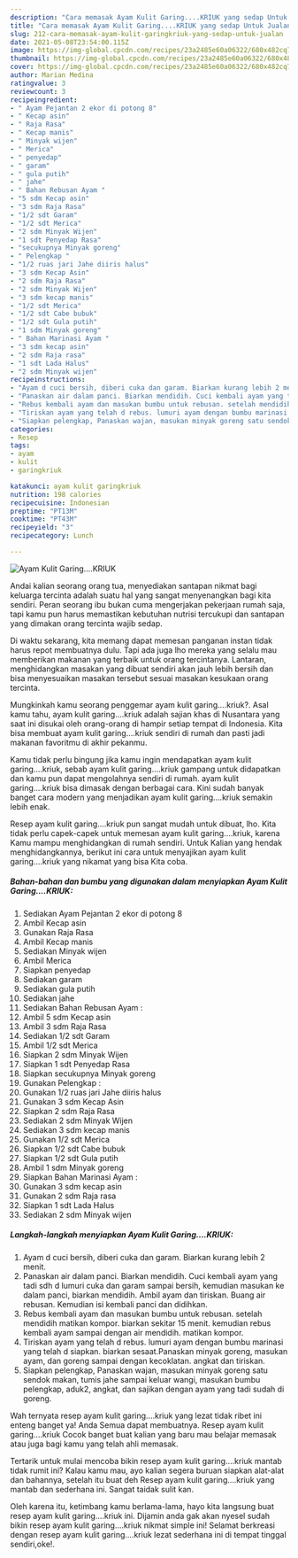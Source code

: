 ```yaml
---
description: "Cara memasak Ayam Kulit Garing....KRIUK yang sedap Untuk Jualan"
title: "Cara memasak Ayam Kulit Garing....KRIUK yang sedap Untuk Jualan"
slug: 212-cara-memasak-ayam-kulit-garingkriuk-yang-sedap-untuk-jualan
date: 2021-05-08T23:54:00.115Z
image: https://img-global.cpcdn.com/recipes/23a2485e60a06322/680x482cq70/ayam-kulit-garingkriuk-foto-resep-utama.jpg
thumbnail: https://img-global.cpcdn.com/recipes/23a2485e60a06322/680x482cq70/ayam-kulit-garingkriuk-foto-resep-utama.jpg
cover: https://img-global.cpcdn.com/recipes/23a2485e60a06322/680x482cq70/ayam-kulit-garingkriuk-foto-resep-utama.jpg
author: Marian Medina
ratingvalue: 3
reviewcount: 3
recipeingredient:
- " Ayam Pejantan 2 ekor di potong 8"
- " Kecap asin"
- " Raja Rasa"
- " Kecap manis"
- " Minyak wijen"
- " Merica"
- " penyedap"
- " garam"
- " gula putih"
- " jahe"
- " Bahan Rebusan Ayam "
- "5 sdm Kecap asin"
- "3 sdm Raja Rasa"
- "1/2 sdt Garam"
- "1/2 sdt Merica"
- "2 sdm Minyak Wijen"
- "1 sdt Penyedap Rasa"
- "secukupnya Minyak goreng"
- " Pelengkap "
- "1/2 ruas jari Jahe diiris halus"
- "3 sdm Kecap Asin"
- "2 sdm Raja Rasa"
- "2 sdm Minyak Wijen"
- "3 sdm kecap manis"
- "1/2 sdt Merica"
- "1/2 sdt Cabe bubuk"
- "1/2 sdt Gula putih"
- "1 sdm Minyak goreng"
- " Bahan Marinasi Ayam "
- "3 sdm kecap asin"
- "2 sdm Raja rasa"
- "1 sdt Lada Halus"
- "2 sdm Minyak wijen"
recipeinstructions:
- "Ayam d cuci bersih, diberi cuka dan garam. Biarkan kurang lebih 2 menit."
- "Panaskan air dalam panci. Biarkan mendidih. Cuci kembali ayam yang tadi sdh d lumuri cuka dan garam sampai bersih, kemudian masukan ke dalam panci, biarkan mendidih. Ambil ayam dan tiriskan. Buang air rebusan. Kemudian isi kembali panci dan didihkan."
- "Rebus kembali ayam dan masukan bumbu untuk rebusan. setelah mendidih matikan kompor. biarkan sekitar 15 menit. kemudian rebus kembali ayam sampai dengan air mendidih. matikan kompor."
- "Tiriskan ayam yang telah d rebus. lumuri ayam dengan bumbu marinasi yang telah d siapkan. biarkan sesaat.Panaskan minyak goreng, masukan ayam, dan goreng sampai dengan kecoklatan. angkat dan tiriskan."
- "Siapkan pelengkap, Panaskan wajan, masukan minyak goreng satu sendok makan, tumis jahe sampai keluar wangi, masukan bumbu pelengkap, aduk2, angkat, dan sajikan dengan ayam yang tadi sudah di goreng."
categories:
- Resep
tags:
- ayam
- kulit
- garingkriuk

katakunci: ayam kulit garingkriuk 
nutrition: 198 calories
recipecuisine: Indonesian
preptime: "PT13M"
cooktime: "PT43M"
recipeyield: "3"
recipecategory: Lunch

---
```



![Ayam Kulit Garing....KRIUK](https://img-global.cpcdn.com/recipes/23a2485e60a06322/680x482cq70/ayam-kulit-garingkriuk-foto-resep-utama.jpg)

Andai kalian seorang orang tua, menyediakan santapan nikmat bagi keluarga tercinta adalah suatu hal yang sangat menyenangkan bagi kita sendiri. Peran seorang ibu bukan cuma mengerjakan pekerjaan rumah saja, tapi kamu pun harus memastikan kebutuhan nutrisi tercukupi dan santapan yang dimakan orang tercinta wajib sedap.

Di waktu  sekarang, kita memang dapat memesan panganan instan tidak harus repot membuatnya dulu. Tapi ada juga lho mereka yang selalu mau memberikan makanan yang terbaik untuk orang tercintanya. Lantaran, menghidangkan masakan yang dibuat sendiri akan jauh lebih bersih dan bisa menyesuaikan masakan tersebut sesuai masakan kesukaan orang tercinta. 



Mungkinkah kamu seorang penggemar ayam kulit garing....kriuk?. Asal kamu tahu, ayam kulit garing....kriuk adalah sajian khas di Nusantara yang saat ini disukai oleh orang-orang di hampir setiap tempat di Indonesia. Kita bisa membuat ayam kulit garing....kriuk sendiri di rumah dan pasti jadi makanan favoritmu di akhir pekanmu.

Kamu tidak perlu bingung jika kamu ingin mendapatkan ayam kulit garing....kriuk, sebab ayam kulit garing....kriuk gampang untuk didapatkan dan kamu pun dapat mengolahnya sendiri di rumah. ayam kulit garing....kriuk bisa dimasak dengan berbagai cara. Kini sudah banyak banget cara modern yang menjadikan ayam kulit garing....kriuk semakin lebih enak.

Resep ayam kulit garing....kriuk pun sangat mudah untuk dibuat, lho. Kita tidak perlu capek-capek untuk memesan ayam kulit garing....kriuk, karena Kamu mampu menghidangkan di rumah sendiri. Untuk Kalian yang hendak menghidangkannya, berikut ini cara untuk menyajikan ayam kulit garing....kriuk yang nikamat yang bisa Kita coba.

<!--inarticleads1-->

##### Bahan-bahan dan bumbu yang digunakan dalam menyiapkan Ayam Kulit Garing....KRIUK:

1. Sediakan  Ayam Pejantan 2 ekor di potong 8
1. Ambil  Kecap asin
1. Gunakan  Raja Rasa
1. Ambil  Kecap manis
1. Sediakan  Minyak wijen
1. Ambil  Merica
1. Siapkan  penyedap
1. Sediakan  garam
1. Sediakan  gula putih
1. Sediakan  jahe
1. Sediakan  Bahan Rebusan Ayam :
1. Ambil 5 sdm Kecap asin
1. Ambil 3 sdm Raja Rasa
1. Sediakan 1/2 sdt Garam
1. Ambil 1/2 sdt Merica
1. Siapkan 2 sdm Minyak Wijen
1. Siapkan 1 sdt Penyedap Rasa
1. Siapkan secukupnya Minyak goreng
1. Gunakan  Pelengkap :
1. Gunakan 1/2 ruas jari Jahe diiris halus
1. Gunakan 3 sdm Kecap Asin
1. Siapkan 2 sdm Raja Rasa
1. Sediakan 2 sdm Minyak Wijen
1. Sediakan 3 sdm kecap manis
1. Gunakan 1/2 sdt Merica
1. Siapkan 1/2 sdt Cabe bubuk
1. Siapkan 1/2 sdt Gula putih
1. Ambil 1 sdm Minyak goreng
1. Siapkan  Bahan Marinasi Ayam :
1. Gunakan 3 sdm kecap asin
1. Gunakan 2 sdm Raja rasa
1. Siapkan 1 sdt Lada Halus
1. Sediakan 2 sdm Minyak wijen




<!--inarticleads2-->

##### Langkah-langkah menyiapkan Ayam Kulit Garing....KRIUK:

1. Ayam d cuci bersih, diberi cuka dan garam. Biarkan kurang lebih 2 menit.
1. Panaskan air dalam panci. Biarkan mendidih. Cuci kembali ayam yang tadi sdh d lumuri cuka dan garam sampai bersih, kemudian masukan ke dalam panci, biarkan mendidih. Ambil ayam dan tiriskan. Buang air rebusan. Kemudian isi kembali panci dan didihkan.
1. Rebus kembali ayam dan masukan bumbu untuk rebusan. setelah mendidih matikan kompor. biarkan sekitar 15 menit. kemudian rebus kembali ayam sampai dengan air mendidih. matikan kompor.
1. Tiriskan ayam yang telah d rebus. lumuri ayam dengan bumbu marinasi yang telah d siapkan. biarkan sesaat.Panaskan minyak goreng, masukan ayam, dan goreng sampai dengan kecoklatan. angkat dan tiriskan.
1. Siapkan pelengkap, Panaskan wajan, masukan minyak goreng satu sendok makan, tumis jahe sampai keluar wangi, masukan bumbu pelengkap, aduk2, angkat, dan sajikan dengan ayam yang tadi sudah di goreng.




Wah ternyata resep ayam kulit garing....kriuk yang lezat tidak ribet ini enteng banget ya! Anda Semua dapat membuatnya. Resep ayam kulit garing....kriuk Cocok banget buat kalian yang baru mau belajar memasak atau juga bagi kamu yang telah ahli memasak.

Tertarik untuk mulai mencoba bikin resep ayam kulit garing....kriuk mantab tidak rumit ini? Kalau kamu mau, ayo kalian segera buruan siapkan alat-alat dan bahannya, setelah itu buat deh Resep ayam kulit garing....kriuk yang mantab dan sederhana ini. Sangat taidak sulit kan. 

Oleh karena itu, ketimbang kamu berlama-lama, hayo kita langsung buat resep ayam kulit garing....kriuk ini. Dijamin anda gak akan nyesel sudah bikin resep ayam kulit garing....kriuk nikmat simple ini! Selamat berkreasi dengan resep ayam kulit garing....kriuk lezat sederhana ini di tempat tinggal sendiri,oke!.

